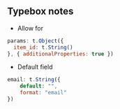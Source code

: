 ## Typebox notes

* Allow for 
```js
params: t.Object({
  item_id: t.String()
}, { additionalProperties: true })
```

* Default field
```js
email: t.String({
	default: "",
	format: "email"
})
```
